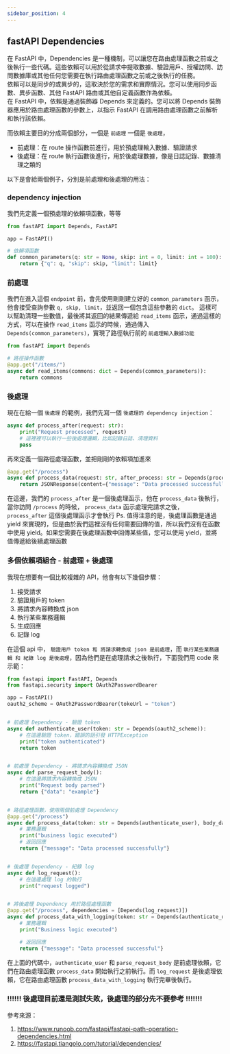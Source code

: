 ```yaml
---
sidebar_position: 4
---
```


## fastAPI Dependencies 

在 FastAPI 中，Dependencies 是一種機制，可以讓您在路由處理函數之前或之後執行一些代碼。這些依賴可以用於從請求中提取數據、驗證用戶、授權訪問、訪問數據庫或其他任何您需要在執行路由處理函數之前或之後執行的任務。   
依賴可以是同步的或異步的，這取決於您的需求和實際情況。您可以使用同步函數、異步函數、其他 FastAPI 路由或其他自定義函數作為依賴。  
在 FastAPI 中，依賴是通過裝飾器 Depends 來定義的。您可以將 Depends 裝飾器應用於路由處理函數的參數上，以指示 FastAPI 在調用路由處理函數之前解析和執行該依賴。     

而依賴主要目的分成兩個部分，一個是 `前處理` 一個是 `後處理`，

* 前處理：在 route 操作函數前進行，用於預處理輸入數據、驗證請求
* 後處理：在 route 執行函數後進行，用於後處理數據，像是日誌記錄、數據清理之類的

以下是會給兩個例子，分別是前處理和後處理的用法：



### dependency injection

我們先定義一個預處理的依賴項函數，等等

```py
from fastAPI import Depends, FastAPI

app = FastAPI()

# 依賴項函數
def common_parameters(q: str = None, skip: int = 0, limit: int = 100):
    return {"q": q, "skip": skip, "limit": limit}
```


### 前處理

我們在進入這個 `endpoint` 前，會先使用剛剛建立好的 `common_parameters` 函示，他會接受查詢參數 `q, skip, limit`，並返回一個包含這些參數的 `dict`。
這樣可以幫助清理一些數值，最後將其返回的結果傳遞給 `read_items` 函示，通過這樣的方式，可以在操作 `read_items` 函示的時候，通過傳入 `Depends(common_parameters)`，實現了路徑執行前的 `前處理輸入數據功能`

```py
from fastAPI import Depends

# 路徑操作函數
@app.get("/items/")
async def read_items(commons: dict = Depends(common_parameters)):
    return commons
```



### 後處理


現在在給一個 `後處理` 的範例，我們先寫一個 `後處理的 dependency injection`：

```py
async def process_after(request: str):
    print("Request processed", request)
    # 這裡裡可以執行一些後處理邏輯，比如記錄日誌、清理資料
    pass
```

再來定義一個路徑處理函數，並把剛剛的依賴項加進來
```py
@app.get("/process")
async def process_data(request: str, after_process: str = Depends(process_after)):
    return JSONResponse(content={"message": "Data processed successfully", "request": request})
```

在這邊，我們的 `process_after` 是一個後處理函示，他在 `process_data` 後執行，當你訪問 `/process` 的時候， `process_data` 函示處理完請求之後， `process_after` 這個後處理函示才會執行
Ps. 值得注意的是，後處理函數是通過 yield 來實現的，但是由於我們這裡沒有任何需要回傳的值，所以我們沒有在函數中使用 yield。如果您需要在後處理函數中回傳某些值，您可以使用 yield，並將值傳遞給後續處理函數




### 多個依賴項組合 - 前處理 + 後處理

我現在想要有一個比較複雜的 API，他會有以下幾個步驟：

1. 接受請求
2. 驗證用戶的 token
3. 將請求內容轉換成 json
4. 執行某些業務邏輯
5. 生成回應
6. 記錄 log


在這個 api 中， `驗證用戶 token 和 將請求轉換成 json 是前處理`，而 `執行某些業務邏輯 和 紀錄 log 是後處理`，因為他們是在處理請求之後執行，下面我們用 code 來示範：

```py
from fastapi import FastAPI, Depends
from fastapi.security import OAuth2PasswordBearer

app = FastAPI()
oauth2_scheme = OAuth2PasswordBearer(tokeUrl = "token")


# 前處理 Dependency - 驗證 token
async def authenticate_user(token: str = Depends(oauth2_scheme)):
    # 在這邊驗證 token，錯誤的話引發 HTTPException
    print("token authenticated")
    return token


# 前處理 Dependency - 將請求內容轉換成 JSON
async def parse_request_body():
    # 在這邊將請求內容轉換成 JSON
    print("Request body parsed")
    return {"data": "example"}


# 路徑處理函數，使用兩個前處理 Dependency
@app.get("/process")
async def process_data(token: str = Depends(authenticate_user), body_data = Depends(parse_request_body)):
    # 業務邏輯
    print("business logic executed")
    # 返回回應
    return {"message": "Data processed successfully"}


# 後處理 Dependency - 紀錄 log
async def log_request():
    # 在這邊處理 log 的執行
    print("request logged")


# 將後處理 Dependency 用於路徑處理函數
@app.get("/process", dependencies = [Depends(log_request)])
async def process_data_with_logging(token: str = Depends(authenticate_user), body_data = Depends(parse_request_body)):
    # 業務邏輯
    print("Business logic executed")

    # 返回回應
    return {"message": "Data processed successful"}
```


在上面的代碼中，`authenticate_user` 和 `parse_request_body` 是前處理依賴，它們在路由處理函數 `process_data` 開始執行之前執行。而 `log_request` 是後處理依賴，它在路由處理函數 `process_data_with_logging` 執行完畢後執行。   



### !!!!!! 後處理目前還是測試失敗，後處理的部分先不要參考 !!!!!!!




參考來源：
1. https://www.runoob.com/fastapi/fastapi-path-operation-dependencies.html
2. https://fastapi.tiangolo.com/tutorial/dependencies/


